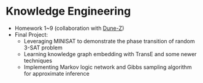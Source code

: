 # Knowledge Engineering 

- Homework 1~9 (collaboration with [Dune-Z](https://github.com/Dune-Z))
- Final Project:
  - Leveraging MINISAT to demonstrate the phase transition of random 3-SAT problem
  - Learning knowledge graph embedding with TransE and some newer techniques
  - Implementing Markov logic network and Gibbs sampling algorithm for approximate inference
